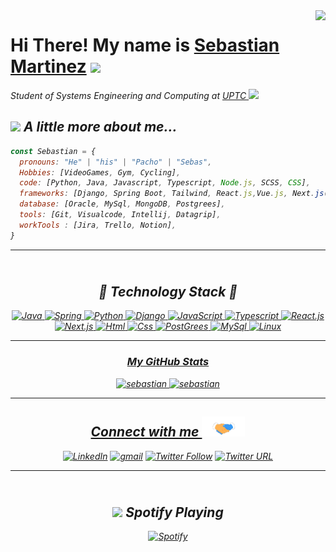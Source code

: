 <img align="right" src="https://visitor-badge.laobi.icu/badge?page_id=sebassmtz.sebassmtz" />

# Hi There! My name is <a href="https://sm-portfolio-dun.vercel.app/en">Sebastian Martinez</a> <img src="https://blog.joypixels.com/content/images/2019/06/waving_hand_sign_1024.gif" width="30"/>

<p><em>Student of Systems Engineering and Computing at <a href="https://www.uptc.edu.co/sitio/portal/">UPTC </a><img src="https://media.giphy.com/media/fYSnHlufseco8Fh93Z/giphy.gif" width="30"></p>

<!--

## 💻 What I am currently/done working on
  
- Freelancer 💻
- Platzi Courses 📚
- Alura One 🎓

-->

## <img src="https://media4.giphy.com/media/Ll22OhMLAlVDb8UQWe/giphy.gif?cid=ecf05e474ojwxk1jee7kin9kmqu1sovn54z4utewiuuwxl9m&rid=giphy.gif&ct=s" width="50"> A little more about me...  



```javascript
const Sebastian = {
  pronouns: "He" | "his" | "Pacho" | "Sebas",
  Hobbies: [VideoGames, Gym, Cycling],
  code: [Python, Java, Javascript, Typescript, Node.js, SCSS, CSS],
  frameworks: [Django, Spring Boot, Tailwind, React.js,Vue.js, Next.js(13)],
  database: [Oracle, MySql, MongoDB, Postgrees],
  tools: [Git, Visualcode, Intellij, Datagrip],
  workTools : [Jira, Trello, Notion],
}
```
<!--   architecture: ["MVC"], -->
---
<!-- Technology Stack-->
<h2 align="center">
  <br>
  🚀 Technology Stack 🚀
  <br>
</h2>
<div align='center'>
  
  <a href="https://www.java.com/es/">
    <img src="https://cdn-icons-png.flaticon.com/512/226/226777.png"
         alt="Java" width="35">

  <a href="https://spring.io/">
    <img src="https://seeklogo.com/images/S/spring-logo-9A2BC78AAF-seeklogo.com.png" 
      alt="Spring"  width="35">
    
  <a href="https://www.python.org/">
    <img src="https://seeklogo.com/images/P/python-logo-A32636CAA3-seeklogo.com.png"
         alt="Python" width="35">
   
  <a href="https://www.djangoproject.com/">
    <img src="https://seeklogo.com/images/D/django-logo-4C5ECF7036-seeklogo.com.png"
         alt="Django" width="35"> 
    
  <a href="https://www.javascript.com/">
    <img src="https://seeklogo.com/images/J/javascript-js-logo-2949701702-seeklogo.com.png"
         alt="JavaScript" width="35">
    
   <a href="https://www.typescriptlang.org/">
    <img src="https://seeklogo.com/images/T/typescript-logo-B29A3F462D-seeklogo.com.png"
         alt="Typescript" width="35">
    
  <a href="https://es.reactjs.org/">
    <img src="https://seeklogo.com/images/R/react-logo-7B3CE81517-seeklogo.com.png"
         alt="React.js" width="35">

  <a href="https://nextjs.org/">
    <img src="https://seeklogo.com/images/N/next-js-logo-8FCFF51DD2-seeklogo.com.png"
         alt="Next.js" width="35">
    
  <a href="https://www.w3schools.com/html/">
    <img src="https://seeklogo.com/images/H/html5-logo-EF92D240D7-seeklogo.com.png"
         alt="Html" width="35">
  
  <a href="https://www.w3schools.com/css/">
    <img src="https://seeklogo.com/images/C/css3-logo-8724075274-seeklogo.com.png"
         alt="Css" width="35">
  
  <a href="https://www.postgresql.org/">
    <img src="https://upload.wikimedia.org/wikipedia/commons/2/29/Postgresql_elephant.svg"
         alt="PostGrees" width="35">
    
  <a href="https://www.mysql.com/">
    <img src="https://seeklogo.com/images/M/mysql-logo-69B39F7D18-seeklogo.com.png"
         alt="MySql" width="35">
    
  <a href="https://www.linux.org/">
    <img src="https://seeklogo.com/images/L/Linux_Tux-logo-DA252F3C21-seeklogo.com.png"
         alt="Linux" width="35">
</div>
   

---


<!-- ## 📖What I am currently learning

- Full Stack Web Development _Progress 5%_
- Graphic Designer _Progress 3%_
- Cybersecurity and Ethical Hacking _Progress 1%_ -->
  
  
 <!--GitHub Stats -->
  
<div align='center'>
  
  ### My GitHub Stats
  
<!--   ![Sebastian01973's gitHub stats](https://github-readme-stats.vercel.app/api?username=Sebastian01973&show_icons=true&theme=merko)
  
  ![Sebastian01973's top-langs used](https://github-readme-stats.vercel.app/api/top-langs   username=Sebastian01973&show_icons=true&locale=en&layout=compact&langs_count=10&theme=merko) -->
  
  <p align="center">
  <img src="https://github-readme-stats.vercel.app/api?username=sebassmtz&show_icons=true&theme=gotham" alt="sebastian" /> 
  <img src="https://github-readme-stats.vercel.app/api/top-langs/?username=sebassmtz&hide=html,css&theme=gotham" alt="sebastian" />
  </p>
  
</div>

--- 

<!--Connect with me -->
    
<h2 align="center">
    Connect with me <img src="https://github.com/Sebastian01973/Sebastian01973/blob/main/resources/Hands.gif" height="32px">
</h2>

<div align='center'>
  
[![LinkedIn][linkedin-shield]](https://www.linkedin.com/in/sebas-martinez01/)
[![gmail][gmail-shield]](mailto:sebastian0197333@gmail.com)
[![Twitter Follow](https://img.shields.io/twitter/follow/sebastian01973?color=1DA1F2&label=sebas&logo=twitter&style=for-the-badge)](https://twitter.com/sebastian01973)
[![Twitter URL](https://img.shields.io/twitter/url?color=E33478&label=Sebas._.97&logo=instagram&style=for-the-badge&url=https%3A%2F%2Fwww.instagram.com%2Fsebas._.97%2F)](https://www.instagram.com/sebas._.97/)
  

[linkedin-shield]: https://img.shields.io/badge/-LinkedIn-black.svg?style=for-the-badge&logo=linkedin&colorB=555
[gmail-shield]: https://img.shields.io/badge/Gmail-D14836?style=for-the-badge&logo=gmail&logoColor=white
 
</div>
 
--- 
<!-- PlayListy Spotify-->
<h2 align="center">
  <br>
    <img src="https://upload.wikimedia.org/wikipedia/commons/1/19/Spotify_logo_without_text.svg" width="50"> Spotify Playing
  <br>
</h2>
    
<div align='center'>
  
[![Spotify](https://novatorem.vercel.app/api/spotify)](https://open.spotify.com/user/sebassmtz) 
  
</div>
  
  
<!-- Inspired in Navis Code, Thaiane and palashmon -->

<!-- LINKS-->

[git]: https://github.com/Sebastian01973

